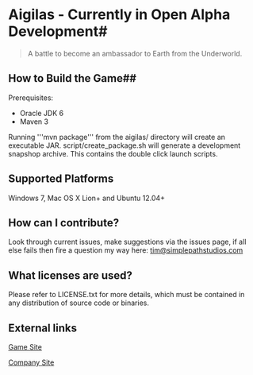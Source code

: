 # Aigilas - Currently in Open Alpha Development#
> A battle to become an ambassador to Earth from the Underworld.

## How to Build the Game##
Prerequisites:

* Oracle JDK 6
* Maven 3

Running '''mvn package''' from the aigilas/ directory will create an executable JAR.
script/create_package.sh will generate a development snapshop archive. This contains the double click launch scripts.

## Supported Platforms ##
Windows 7, Mac OS X Lion+ and Ubuntu 12.04+

## How can I contribute? ##
Look through current issues, make suggestions via the issues page, if all else fails then fire a question my way here: tim@simplepathstudios.com

## What licenses are used? ##
Please refer to LICENSE.txt for more details, which must be contained in any distribution of source code or binaries. 

## External links ##
[Game Site](http://www.aigilas.net)

[Company Site](http://www.simplepathstudios.com)
